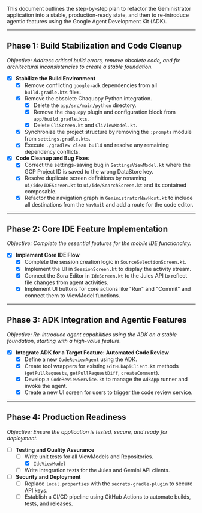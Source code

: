 This document outlines the step-by-step plan to refactor the Geministrator application into a stable, production-ready state, and then to re-introduce agentic features using the Google Agent Development Kit (ADK).

---

## Phase 1: Build Stabilization and Code Cleanup

*Objective: Address critical build errors, remove obsolete code, and fix architectural inconsistencies to create a stable foundation.*

- [x] **Stabilize the Build Environment**
    - [x] Remove conflicting `google-adk` dependencies from all `build.gradle.kts` files.
    - [x] Remove the obsolete Chaquopy Python integration.
        - [x] Delete the `app/src/main/python` directory.
        - [x] Remove the `chaquopy` plugin and configuration block from `app/build.gradle.kts`.
        - [x] Delete `CliScreen.kt` and `CliViewModel.kt`.
    - [x] Synchronize the project structure by removing the `:prompts` module from `settings.gradle.kts`.
    - [x] Execute `./gradlew clean build` and resolve any remaining dependency conflicts.

- [x] **Code Cleanup and Bug Fixes**
    - [x] Correct the settings-saving bug in `SettingsViewModel.kt` where the GCP Project ID is saved to the wrong DataStore key.
    - [x] Resolve duplicate screen definitions by renaming `ui/ide/IDEScreen.kt` to `ui/ide/SearchScreen.kt` and its contained composable.
    - [x] Refactor the navigation graph in `GeministratorNavHost.kt` to include all destinations from the `NavRail` and add a route for the code editor.

---

## Phase 2: Core IDE Feature Implementation

*Objective: Complete the essential features for the mobile IDE functionality.*

- [x] **Implement Core IDE Flow**
    - [x] Complete the session creation logic in `SourceSelectionScreen.kt`.
    - [x] Implement the UI in `SessionScreen.kt` to display the activity stream.
    - [x] Connect the Sora Editor in `IdeScreen.kt` to the Jules API to reflect file changes from agent activities.
    - [x] Implement UI buttons for core actions like "Run" and "Commit" and connect them to ViewModel functions.

---

## Phase 3: ADK Integration and Agentic Features

*Objective: Re-introduce agent capabilities using the ADK on a stable foundation, starting with a high-value feature.*

- [x] **Integrate ADK for a Target Feature: Automated Code Review**
    - [x] Define a new `CodeReviewAgent` using the ADK.
    - [x] Create tool wrappers for existing `GitHubApiClient.kt` methods (`getPullRequests`, `getPullRequestDiff`, `createComment`).
    - [x] Develop a `CodeReviewService.kt` to manage the `AdkApp` runner and invoke the agent.
    - [x] Create a new UI screen for users to trigger the code review service.

---

## Phase 4: Production Readiness

*Objective: Ensure the application is tested, secure, and ready for deployment.*

- [ ] **Testing and Quality Assurance**
    - [ ] Write unit tests for all ViewModels and Repositories.
        - [x] `IdeViewModel`
    - [ ] Write integration tests for the Jules and Gemini API clients.

- [ ] **Security and Deployment**
    - [ ] Replace `local.properties` with the `secrets-gradle-plugin` to secure API keys.
    - [ ] Establish a CI/CD pipeline using GitHub Actions to automate builds, tests, and releases.
